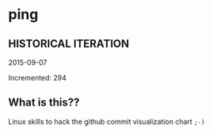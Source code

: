 # ping

## HISTORICAL ITERATION
2015-09-07

Incremented: 294

## What is this?? 
Linux skills to hack the github commit visualization chart `;-)`
